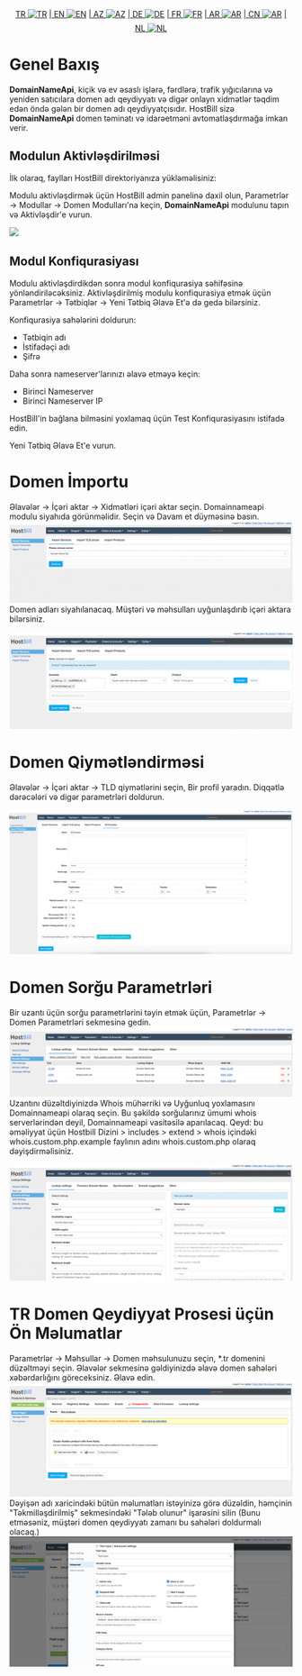 <div align="center">  
  <a href="README.md"   >   TR <img style="padding-top: 8px" src="https://raw.githubusercontent.com/yammadev/flag-icons/master/png/TR.png" alt="TR" height="20" /></a>  
  <a href="README-EN.md"> | EN <img style="padding-top: 8px" src="https://raw.githubusercontent.com/yammadev/flag-icons/master/png/US.png" alt="EN" height="20" /></a>  
  <a href="README-AZ.md"> | AZ <img style="padding-top: 8px" src="https://raw.githubusercontent.com/yammadev/flag-icons/master/png/AZ.png" alt="AZ" height="20" /></a>  
  <a href="README-DE.md"> | DE <img style="padding-top: 8px" src="https://raw.githubusercontent.com/yammadev/flag-icons/master/png/DE.png" alt="DE" height="20" /></a>  
  <a href="README-FR.md"> | FR <img style="padding-top: 8px" src="https://raw.githubusercontent.com/yammadev/flag-icons/master/png/FR.png" alt="FR" height="20" /></a>  
  <a href="README-AR.md"> | AR <img style="padding-top: 8px" src="https://raw.githubusercontent.com/yammadev/flag-icons/master/png/AR.png" alt="AR" height="20" /></a>  
  <a href="README-CN.md"> | CN <img style="padding-top: 8px" src="https://raw.githubusercontent.com/yammadev/flag-icons/master/png/CN.png" alt="AR" height="20" /></a>  
  <a href="README-NL.md"> | NL <img style="padding-top: 8px" src="https://raw.githubusercontent.com/yammadev/flag-icons/master/png/NL.png" alt="NL" height="20" /></a>  
</div>


# Genel Baxış

**DomainNameApi**, kiçik və ev əsaslı işlərə, fərdlərə, trafik yığıcılarına və yeniden satıcılara domen adı qeydiyyatı və digər onlayn xidmətlər təqdim edən öndə gələn bir domen adı qeydiyyatçısıdır. HostBill sizə **DomainNameApi** domen təminatı və idarəetməni avtomatlaşdırmağa imkan verir.

## Modulun Aktivləşdirilməsi
İlk olaraq, faylları HostBill direktoriyanıza yükləməlisiniz:

Modulu aktivləşdirmək üçün HostBill admin panelinə daxil olun, Parametrlər → Modullar → Domen Modulları'na keçin, **DomainNameApi** modulunu tapın və Aktivləşdir'e vurun.

![](image.jpg)

## Modul Konfiqurasiyası

Modulu aktivləşdirdikdən sonra modul konfiqurasiya səhifəsinə yönləndiriləcəksiniz. Aktivləşdirilmiş modulu konfiqurasiya etmək üçün Parametrlər → Tətbiqlər → Yeni Tətbiq Əlavə Et'ə də gedə bilərsiniz.

Konfiqurasiya sahələrini doldurun:

- Tətbiqin adı
- İstifadəçi adı
- Şifrə

Daha sonra nameserver'larınızı əlavə etməyə keçin:

- Birinci Nameserver
- Birinci Nameserver IP

HostBill'in bağlana bilməsini yoxlamaq üçün Test Konfiqurasiyasını istifadə edin.

Yeni Tətbiq Əlavə Et'e vurun.

# Domen İmportu

Əlavələr -> İçəri aktar -> Xidmətləri içəri aktar seçin. Domainnameapi modulu siyahıda görünməlidir. Seçin və Davam et düyməsinə basın.
![img_1.png](img_1.png)
Domen adları siyahılanacaq. Müştəri və məhsulları uyğunlaşdırıb içəri aktara bilərsiniz.

![img.png](img.png)

# Domen Qiymətləndirməsi

Əlavələr -> İçəri aktar -> TLD qiymətlərini seçin, Bir profil yaradın.
Diqqətlə dərəcələri və digər parametrləri doldurun.

![img_2.png](img_2.png)

# Domen Sorğu Parametrləri

Bir uzantı üçün sorğu parametrlərini təyin etmək üçün, Parametrlər -> Domen Parametrləri sekmesinə gedin.
![img_3.png](img_3.png)
Uzantını düzəltdiyinizdə Whois mühərriki və Uyğunluq yoxlamasını Domainnameapi olaraq seçin. Bu şəkildə sorğularınız ümumi whois serverlərindən deyil, Domainnameapi vasitəsilə aparılacaq.
Qeyd: bu əməliyyat üçün Hostbill Dizini > includes > extend > whois içindəki whois.custom.php.example faylının adını whois.custom.php olaraq dəyişdirməlisiniz.

![img_4.png](img_4.png)

# TR Domen Qeydiyyat Prosesi üçün Ön Məlumatlar
Parametrlər -> Məhsullar -> Domen məhsulunuzu seçin, *.tr domenini düzəltməyi seçin. Əlavələr sekmesinə gəldiyinizdə əlavə domen sahələri xəbərdarlığını göreceksiniz. Əlavə edin.
![img_5.png](img_5.png)
Dəyişən adı xaricindəki bütün məlumatları istəyinizə görə düzəldin, həmçinin "Təkmilləşdirilmiş" sekmesindəki "Tələb olunur" işarəsini silin (Bunu etməsəniz, müştəri domen qeydiyyatı zamanı bu sahələri doldurmalı olacaq.)
![img_6.png](img_6.png)
